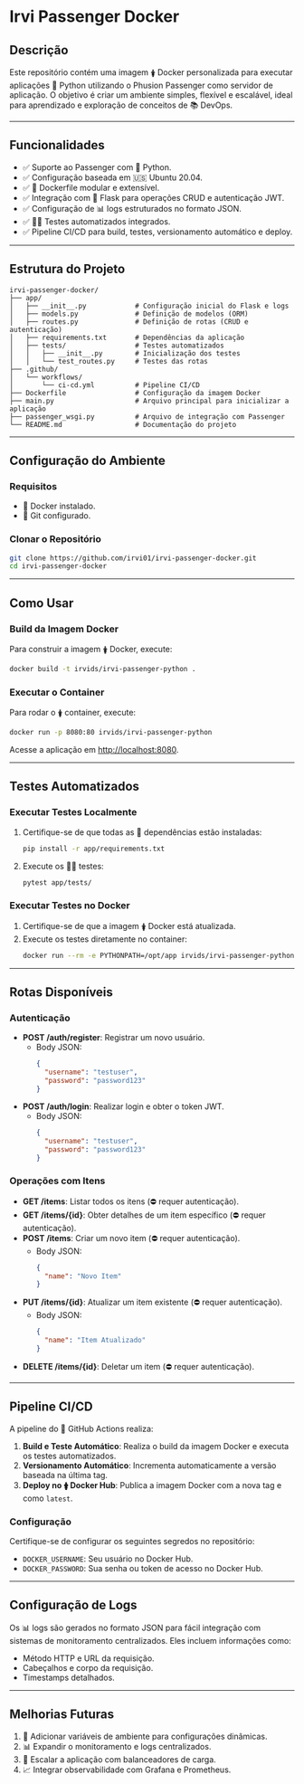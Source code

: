 # **Irvi Passenger Docker**

## **Descrição**
Este repositório contém uma imagem 🛊 Docker personalizada para executar aplicações 🔧 Python utilizando o Phusion Passenger como servidor de aplicação. O objetivo é criar um ambiente simples, flexível e escalável, ideal para aprendizado e exploração de conceitos de 📚 DevOps.

---

## **Funcionalidades**
- ✅ Suporte ao Passenger com 🔧 Python.
- ✅ Configuração baseada em 🇺🇸 Ubuntu 20.04.
- ✅ 📄 Dockerfile modular e extensível.
- ✅ Integração com 🔧 Flask para operações CRUD e autenticação JWT.
- ✅ Configuração de 📊 logs estruturados no formato JSON.
- ✅ 🏋️‍♂️ Testes automatizados integrados.
- ✅ Pipeline CI/CD para build, testes, versionamento automático e deploy.

---

## **Estrutura do Projeto**
```plaintext
irvi-passenger-docker/
├── app/
│   ├── __init__.py            # Configuração inicial do Flask e logs
│   ├── models.py              # Definição de modelos (ORM)
│   ├── routes.py              # Definição de rotas (CRUD e autenticação)
│   ├── requirements.txt       # Dependências da aplicação
│   ├── tests/                 # Testes automatizados
│   │   ├── __init__.py        # Inicialização dos testes
│   │   └── test_routes.py     # Testes das rotas
├── .github/
│   └── workflows/
│       └── ci-cd.yml          # Pipeline CI/CD
├── Dockerfile                 # Configuração da imagem Docker
├── main.py                    # Arquivo principal para inicializar a aplicação
├── passenger_wsgi.py          # Arquivo de integração com Passenger
└── README.md                  # Documentação do projeto
```

---

## **Configuração do Ambiente**

### **Requisitos**
- 🐋 Docker instalado.
- 🔗 Git configurado.

### **Clonar o Repositório**
```bash
git clone https://github.com/irvi01/irvi-passenger-docker.git
cd irvi-passenger-docker
```

---

## **Como Usar**

### **Build da Imagem Docker**
Para construir a imagem 🛊 Docker, execute:
```bash
docker build -t irvids/irvi-passenger-python .
```

### **Executar o Container**
Para rodar o 🛊 container, execute:
```bash
docker run -p 8080:80 irvids/irvi-passenger-python
```

Acesse a aplicação em [http://localhost:8080](http://localhost:8080).

---

## **Testes Automatizados**

### **Executar Testes Localmente**
1. Certifique-se de que todas as 🔧 dependências estão instaladas:
   ```bash
   pip install -r app/requirements.txt
   ```
2. Execute os 🏋️‍♂️ testes:
   ```bash
   pytest app/tests/
   ```

### **Executar Testes no Docker**
1. Certifique-se de que a imagem 🛊 Docker está atualizada.
2. Execute os testes diretamente no container:
   ```bash
   docker run --rm -e PYTHONPATH=/opt/app irvids/irvi-passenger-python pytest app/tests/
   ```

---

## **Rotas Disponíveis**

### **Autenticação**
- **POST /auth/register**: Registrar um novo usuário.
  - Body JSON:
    ```json
    {
      "username": "testuser",
      "password": "password123"
    }
    ```
- **POST /auth/login**: Realizar login e obter o token JWT.
  - Body JSON:
    ```json
    {
      "username": "testuser",
      "password": "password123"
    }
    ```

### **Operações com Itens**
- **GET /items**: Listar todos os itens (⛔️ requer autenticação).
- **GET /items/{id}**: Obter detalhes de um item específico (⛔️ requer autenticação).
- **POST /items**: Criar um novo item (⛔️ requer autenticação).
  - Body JSON:
    ```json
    {
      "name": "Novo Item"
    }
    ```
- **PUT /items/{id}**: Atualizar um item existente (⛔️ requer autenticação).
  - Body JSON:
    ```json
    {
      "name": "Item Atualizado"
    }
    ```
- **DELETE /items/{id}**: Deletar um item (⛔️ requer autenticação).

---

## **Pipeline CI/CD**
A pipeline do 🔧 GitHub Actions realiza:
1. **Build e Teste Automático**: Realiza o build da imagem Docker e executa os testes automatizados.
2. **Versionamento Automático**: Incrementa automaticamente a versão baseada na última tag.
3. **Deploy no 🛊 Docker Hub**: Publica a imagem Docker com a nova tag e como `latest`.

### **Configuração**
Certifique-se de configurar os seguintes segredos no repositório:
- `DOCKER_USERNAME`: Seu usuário no Docker Hub.
- `DOCKER_PASSWORD`: Sua senha ou token de acesso no Docker Hub.

---

## **Configuração de Logs**
Os 📊 logs são gerados no formato JSON para fácil integração com sistemas de monitoramento centralizados. Eles incluem informações como:
- Método HTTP e URL da requisição.
- Cabeçalhos e corpo da requisição.
- Timestamps detalhados.

---

## **Melhorias Futuras**
1. 🌟 Adicionar variáveis de ambiente para configurações dinâmicas.
2. 📊 Expandir o monitoramento e logs centralizados.
3. 🚀 Escalar a aplicação com balanceadores de carga.
4. 📈 Integrar observabilidade com Grafana e Prometheus.

